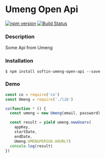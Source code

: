 # Umeng Open Api


[![npm version](https://img.shields.io/npm/v/softin-umeng-open-api.svg?style=flat-square)](https://www.npmjs.com/package/softin-umeng-open-api)
[![Build Status](https://travis-ci.org/cf-L/softin-umeng-open-api.svg?branch=master)](https://travis-ci.org/cf-L/softin-umeng-open-api)

### Description

Some Api from Umeng

### Installation

```shell
$ npm install softin-umeng-open-api --save
```

### Demo

```javascript
const co = require('co')
const Umeng = require('./lib')

co(function * () {
  const umeng = new Umeng(email, password)

  const result = yield umeng.newUsers(
    appKey,
    startDate,
    endDate,
    Umeng.UMENGPERIOD.HOURLY)
  console.log(result)
})
```